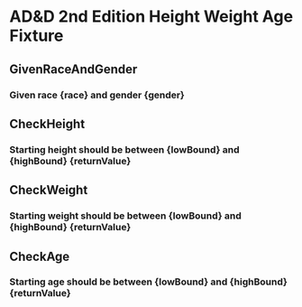 # AD&D 2nd Edition Height Weight Age Fixture

## GivenRaceAndGender
### Given race {race} and gender {gender}

## CheckHeight
### Starting height should be between {lowBound} and {highBound} {returnValue}

## CheckWeight
### Starting weight should be between {lowBound} and {highBound} {returnValue}

## CheckAge
### Starting age should be between {lowBound} and {highBound} {returnValue}
